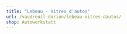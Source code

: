 ```yaml
---
title: "Lebeau - Vitres d'autos"
url: /vaudreuil-dorion/lebeau-vitres-dautos/
shop: Autowerkstatt
---
```

